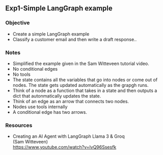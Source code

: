 ## Exp1-Simple LangGraph example

### Objective
- Create a simple LangGraph example
- Classify a customer email and then write a draft response..
  
### Notes
- Simplified the example given in the Sam Witteveen tutorial video.
- No conditional edges
- No tools
- The state contains all the variables that go into nodes or come out of nodes. The state gets updated automatically as the grapgh runs.
- Think of a node as a function that takes in a state and then outputs a dict that autonmatically updates the state.
- Think of an edge as an arrow that connects two nodes.
- Nodes use tools internally
- A conditional edge has two arrows.

### Resources

- Creating an AI Agent with LangGraph Llama 3 & Groq<br>
(Sam Witteveen)<br>
https://www.youtube.com/watch?v=lvQ96Ssesfk<br>
